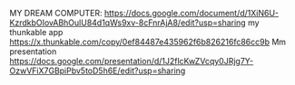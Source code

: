 MY DREAM COMPUTER:
https://docs.google.com/document/d/1XiN6U-KzrdkbOIovABhOulU84d1qWs9xv-8cFnrAjA8/edit?usp=sharing
my thunkable app
https://x.thunkable.com/copy/0ef84487e435962f6b826216fc86cc9b
Mm presentation 
https://docs.google.com/presentation/d/1J2flcKwZVcqy0JRjg7Y-OzwVFiX7GBpiPbv5toD5h6E/edit?usp=sharing
